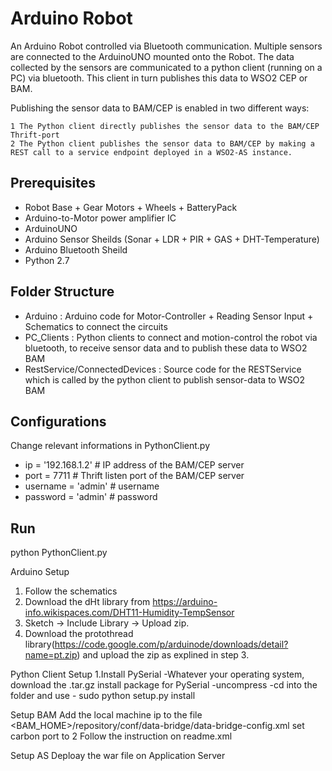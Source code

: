 Arduino Robot
====================
An Arduino Robot controlled via Bluetooth communication. Multiple sensors are connected to the ArduinoUNO mounted onto the Robot. The data collected by the sensors are communicated to a python client (running on a PC) via bluetooth. This client in turn publishes this data to WSO2 CEP or BAM. 

Publishing the sensor data to BAM/CEP is enabled in two different ways:

	1 The Python client directly publishes the sensor data to the BAM/CEP Thrift-port
    2 The Python client publishes the sensor data to BAM/CEP by making a REST call to a service endpoint deployed in a WSO2-AS instance.

Prerequisites
--------------

* Robot Base + Gear Motors + Wheels + BatteryPack
* Arduino-to-Motor power amplifier IC
* ArduinoUNO 
* Arduino Sensor Sheilds (Sonar + LDR + PIR + GAS + DHT-Temperature)
* Arduino Bluetooth Sheild
* Python 2.7

Folder Structure
-----------------
* Arduino : Arduino code for Motor-Controller + Reading Sensor Input + Schematics to connect the circuits
* PC_Clients : Python clients to connect and motion-control the robot via bluetooth, to receive sensor data and to publish these data to WSO2 BAM 
* RestService/ConnectedDevices : Source code for the RESTService which is called by the python client to publish sensor-data to WSO2 BAM

Configurations
------------------

Change relevant informations in PythonClient.py
* ip = '192.168.1.2'	# IP address of the BAM/CEP server
* port = 7711		# Thrift listen port of the BAM/CEP server
* username = 'admin'	# username
* password = 'admin' 	# password 

Run
------------
python PythonClient.py


Arduino Setup
1. Follow the schematics
2. Download the dHt library from https://arduino-info.wikispaces.com/DHT11-Humidity-TempSensor
3. Sketch -> Include Library -> Upload zip.
4. Download the protothread library(https://code.google.com/p/arduinode/downloads/detail?name=pt.zip) and upload the zip as explined in step 3.


Python Client Setup
1.Install PySerial
	-Whatever your operating system, download the .tar.gz install package for PySerial 
	-uncompress
	-cd into the folder and use - sudo python setup.py install

Setup BAM
Add the local machine ip to the file <BAM_HOME>/repository/conf/data-bridge/data-bridge-config.xml
set carbon port to 2
Follow the instruction on readme.xml

Setup AS
Deploay the war file on Application Server
